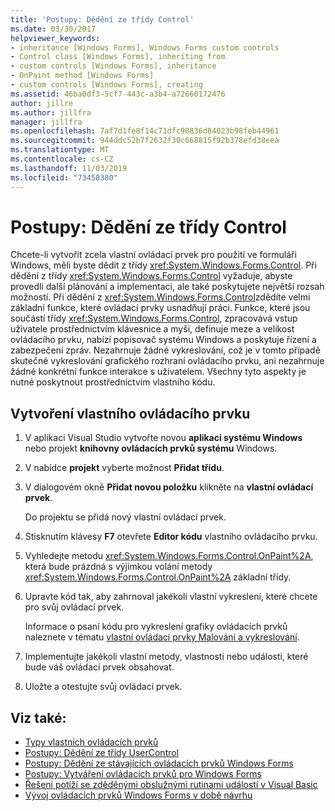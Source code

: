 ```yaml
---
title: 'Postupy: Dědění ze třídy Control'
ms.date: 03/30/2017
helpviewer_keywords:
- inheritance [Windows Forms], Windows Forms custom controls
- Control class [Windows Forms], inheriting from
- custom controls [Windows Forms], inheritance
- OnPaint method [Windows Forms]
- custom controls [Windows Forms], creating
ms.assetid: 46ba0df3-5cf7-443c-a3b4-a72660172476
author: jillre
ms.author: jillfra
manager: jillfra
ms.openlocfilehash: 7af7d1fe8f14c71dfc90836d84023b98feb44961
ms.sourcegitcommit: 944ddc52b7f2632f30c668815f92b378efd38eea
ms.translationtype: MT
ms.contentlocale: cs-CZ
ms.lasthandoff: 11/03/2019
ms.locfileid: "73458380"
---
```

# <a name="how-to-inherit-from-the-control-class"></a>Postupy: Dědění ze třídy Control

Chcete-li vytvořit zcela vlastní ovládací prvek pro použití ve formuláři Windows, měli byste dědit z třídy <xref:System.Windows.Forms.Control>. Při dědění z třídy <xref:System.Windows.Forms.Control> vyžaduje, abyste provedli další plánování a implementaci, ale také poskytujete největší rozsah možností. Při dědění z <xref:System.Windows.Forms.Control>zdědíte velmi základní funkce, které ovládací prvky usnadňují práci. Funkce, které jsou součástí třídy <xref:System.Windows.Forms.Control>, zpracovává vstup uživatele prostřednictvím klávesnice a myši, definuje meze a velikost ovládacího prvku, nabízí popisovač systému Windows a poskytuje řízení a zabezpečení zpráv. Nezahrnuje žádné vykreslování, což je v tomto případě skutečné vykreslování grafického rozhraní ovládacího prvku, ani nezahrnuje žádné konkrétní funkce interakce s uživatelem. Všechny tyto aspekty je nutné poskytnout prostřednictvím vlastního kódu.

## <a name="to-create-a-custom-control"></a>Vytvoření vlastního ovládacího prvku

1. V aplikaci Visual Studio vytvořte novou **aplikaci systému Windows** nebo projekt **knihovny ovládacích prvků systému** Windows.

2. V nabídce **projekt** vyberte možnost **Přidat třídu**.

3. V dialogovém okně **Přidat novou položku** klikněte na **vlastní ovládací prvek**.

   Do projektu se přidá nový vlastní ovládací prvek.

4. Stisknutím klávesy **F7** otevřete **Editor kódu** vlastního ovládacího prvku.

5. Vyhledejte metodu <xref:System.Windows.Forms.Control.OnPaint%2A>, která bude prázdná s výjimkou volání metody <xref:System.Windows.Forms.Control.OnPaint%2A> základní třídy.

6. Upravte kód tak, aby zahrnoval jakékoli vlastní vykreslení, které chcete pro svůj ovládací prvek.

   Informace o psaní kódu pro vykreslení grafiky ovládacích prvků naleznete v tématu [vlastní ovládací prvky Malování a vykreslování](custom-control-painting-and-rendering.md).

7. Implementujte jakékoli vlastní metody, vlastnosti nebo události, které bude váš ovládací prvek obsahovat.

8. Uložte a otestujte svůj ovládací prvek.

## <a name="see-also"></a>Viz také:

- [Typy vlastních ovládacích prvků](varieties-of-custom-controls.md)
- [Postupy: Dědění ze třídy UserControl](how-to-inherit-from-the-usercontrol-class.md)
- [Postupy: Dědění ze stávajících ovládacích prvků Windows Forms](how-to-inherit-from-existing-windows-forms-controls.md)
- [Postupy: Vytváření ovládacích prvků pro Windows Forms](how-to-author-controls-for-windows-forms.md)
- [Řešení potíží se zděděnými obslužnými rutinami událostí v Visual Basic](../../../visual-basic/programming-guide/language-features/events/troubleshooting-inherited-event-handlers.md)
- [Vývoj ovládacích prvků Windows Forms v době návrhu](developing-windows-forms-controls-at-design-time.md)
